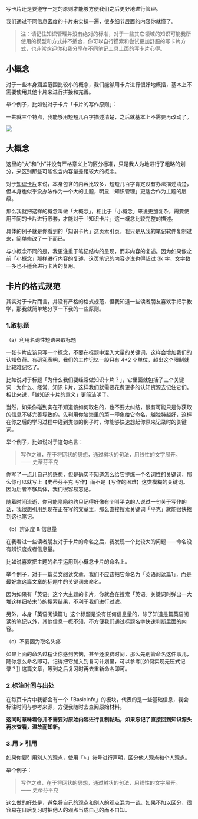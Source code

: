 写卡片还是要遵守一定的原则才能够方便我们之后更好地进行管理。

我们通过不同信息密度的卡片来实操一遍，很多细节层面的内容你就懂了。 

>注：请记住知识管理并没有绝对的标准，对于一些其它领域的知识可能我所使用的模型和方式并不适合，你可以自行摸索和尝试更加舒服的写卡片方式，也非常欢迎你和我分享在不同笔记工具上面的写卡片心得。 

## 小概念

对于一些本身涵盖范围比较小的概念，我们能够用卡片进行很好地概括，基本上不需要使用其他卡片来进行拼接和完善。 

举个例子，比如说对于卡片「卡片的写作原则」：

一共就三个特点，我能够用短短几百字描述清楚，之后就基本上不需要再改动了。 

![](https://image-upload-1307521651.cos.ap-nanjing.myqcloud.com/picture_upload/20220106152925.png)

## 大概念

这里的“大”和“小”并没有严格意义上的区分标准，只是我人为地进行了粗略的划分，来区别那些可能包含内容量差距较大的概念。 

对于[知识卡片](post/实践篇/知识卡片.md)来说，本身包含的内容比较多，短短几百字肯定没有办法描述清楚，但本身也似乎没办法作为一个大的主题，明显「知识管理」更适合作为主题的层级。 

那么我就把这样的概念叫做「大概念」，相比于「小概念」来说更加复杂，需要使用不同的卡片进行嵌套，才能对于「知识卡片」这一概念比较完整的描述。 

具体的例子就是你看到的「知识卡片」这页索引页，我只是从我的笔记软件复制过来，简单修改了一下而已。

与小概念不同的是，我更注重于笔记结构的呈现，而非内容的复述。因为如果像之前「小概念」那样进行内容的复述，这页笔记的内容少说也得超过 3k 字，文字数一多也不适合进行卡片的复用。 

## 卡片的格式规范 

其实对于卡片而言，并没有严格的格式规范，但我知道一些读者朋友喜欢手把手教学，那我就简单地分享一下我的一些原则。

### 1.取标题 

（a）利用名词性短语来取标题

一张卡片应该只写一个概念，不要在标题中混入大量的关键词，这样会增加我们的认知负荷。有研究表明，我们的工作记忆一般只有 4±2 个单位，超出这个限制就比较难记忆了。 

比如说对于标题「为什么我们要经常做知识卡片？」，它里面就包括了三个关键词：为什么、经常、知识卡片，这样我们就需要花费更多的认知资源去记住它们。 相比来说，「做知识卡片的意义」更简洁明了。 

当然，如果你碰到实在不知道该如何取名的，也不要太纠结，很有可能只是你获取的信息不够完善导致的。先利用你脑海里的第一印象给它命名，越独特越好，这样在你之后的学习过程中碰到类似的例子时，你能够快速想起你原来记录时的关键词。 

举个例子，比如说对于这句名言：

> 写作之难，在于将网状的思想，通过树状的句法，用线性的文字展开。 —— 史蒂芬平克

你写了一点儿自己的感想，但是确实不知道怎么给它提炼一个名词性的关键词，那么你可以就写上【史蒂芬平克 写作】而不是【写作的困难】这类模糊的关键词。因为后者不够具体，我们很容易忘记。

随着时间流逝，你可能隐隐约约只记得好像有个叫平克的人说过一句关于写作的话，我很想引用到现在正在写的文章里，那么直接搜索关键词「平克」就能很快找到这也笔记。 

（b）辨识度 & 信息量

在我看过一些读者朋友对于卡片的命名之后，我发现一个比较大的问题——命名没有辨识度或者信息量。

比如说喜欢把主题的名字运用到小概念卡片的命名上。 

举个例子，对于一篇英文阅读文章，我们不应该把它命名为「英语阅读篇1」，而是最好拿这篇文章的标题中的关键词来命名。 

因为如果有「英语」这个大主题的卡片，你就会在搜索「英语」关键词时弹出一大堆这样细枝末节的搜索结果，不利于我们进行过滤。 

另外，本身「英语阅读篇1」这个标题是没有任何信息量的，除了知道是篇英语阅读的笔记以外，其他信息一概不知，不方便我们通过标题名字快速判断里面的内容。 

（c）不要因为取名头疼 

如果上面的命名过程让你感到苦恼，甚至还浪费时间，那么先别管命名这件事儿，随你怎么命名即可。记得把它加入到复习计划里，可以参考[[如何实现无压式记录？]] 这篇文章，等到之后复习时再去重新命名即可。 

### 2.标注时间与出处

在每页卡片中我都会有一个「BasicInfo」的板块，代表的是一些基础信息，我会标注时间与参考来源，方便我随时去查阅原始材料。 

**这同时意味着你并不需要对原始内容进行复制黏贴，如果忘记了直接回到知识源头再次查看，温故而知新。**

### 3.用 > 引用

如果你要引用别人的观点，使用「>」符号进行声明，区分他人观点和个人观点。

举个例子：

>  写作之难，在于将网状的思想，通过树状的句法，用线性的文字展开。 —— 史蒂芬平克

这么做的好处是，避免将自己的观点和别人的观点混为一谈。如果不加以区分，很容易在日后复习时把他人的观点当成自己的而不自知。 


